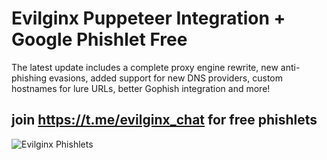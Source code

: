 
# Evilginx Puppeteer Integration + Google Phishlet Free 
The latest update includes a complete proxy engine rewrite, new anti-phishing evasions, added support for new DNS providers, custom hostnames for lure URLs, better Gophish integration and more!

## join https://t.me/evilginx_chat for free phishlets

![Evilginx Phishlets](https://github.com/user-attachments/assets/f1600a0a-036b-4f2a-8ee4-86ce45615827)
